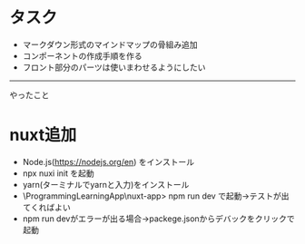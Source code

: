 #  タスク
- マークダウン形式のマインドマップの骨組み追加
- コンポーネントの作成手順を作る
 - フロント部分のパーツは使いまわせるようにしたい

---
やったこと

# nuxt追加
- Node.js(https://nodejs.org/en) をインストール
 - npx nuxi init を起動
 - yarn(ターミナルでyarnと入力)をインストール
 - \ProgrammingLearningApp\nuxt-app> npm run dev で起動→テストが出てくればよい
  - npm run devがエラーが出る場合→packege.jsonからデバックをクリックで起動